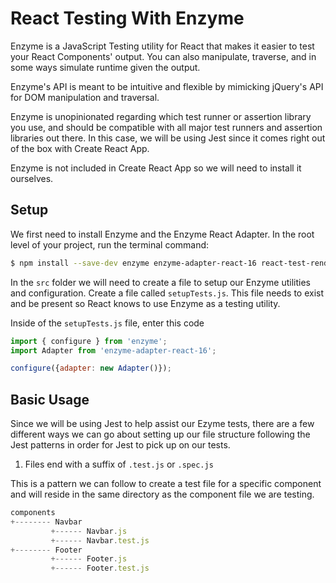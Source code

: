 # React Testing With Enzyme

Enzyme is a JavaScript Testing utility for React that makes it easier to test your React Components' output. You can also manipulate, traverse, and in some ways simulate runtime given the output.

Enzyme's API is meant to be intuitive and flexible by mimicking jQuery's API for DOM manipulation and traversal.

Enzyme is unopinionated regarding which test runner or assertion library you use, and should be compatible with all major test runners and assertion libraries out there. In this case, we will be using Jest since it comes right out of the box with Create React App.

Enzyme is not included in Create React App so we will need to install it ourselves.

## Setup

We first need to install Enzyme and the Enzyme React Adapter. In the root level of your project, run the terminal command:

```bash
$ npm install --save-dev enzyme enzyme-adapter-react-16 react-test-renderer
```

In the `src` folder we will need to create a file to setup our Enzyme utilities and configuration. Create a file called `setupTests.js`. This file needs to exist and be present so React knows to use Enzyme as a testing utility.

Inside of the `setupTests.js` file, enter this code

```javascript
import { configure } from 'enzyme';
import Adapter from 'enzyme-adapter-react-16';

configure({adapter: new Adapter()});
```

## Basic Usage

Since we will be using Jest to help assist our Ezyme tests, there are a few different ways we can go about setting up our file structure following the Jest patterns in order for Jest to pick up on our tests.

1. Files end with a suffix of `.test.js` or `.spec.js`

This is a pattern we can follow to create a test file for a specific component and will reside in the same directory as the component file we are testing.

```javascript
components
+-------- Navbar
         +------ Navbar.js
         +------ Navbar.test.js
+-------- Footer
         +------ Footer.js
         +------ Footer.test.js
```